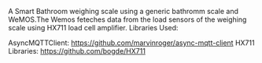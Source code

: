 A Smart Bathroom weighing scale using a generic bathromm scale and WeMOS.The Wemos feteches data from the load sensors of the weighing scale using HX711 load cell amplifier. 
Libraries Used:

AsyncMQTTClient: https://github.com/marvinroger/async-mqtt-client
HX711 Libraries: https://github.com/bogde/HX711

